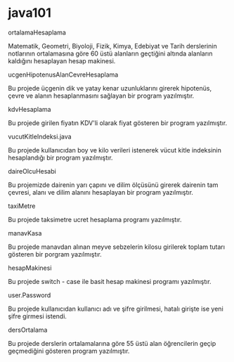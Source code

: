 # java101

ortalamaHesaplama

Matematik, Geometri, Biyoloji, Fizik, Kimya, Edebiyat ve Tarih derslerinin notlarının ortalamasına göre 60 üstü alanların geçtiğini altında alanların kaldığını hesaplayan hesap makinesi.


ucgenHipotenusAlanCevreHesaplama

Bu projede üçgenin dik ve yatay kenar uzunluklarını girerek hipotenüs, çevre ve alanın hesaplanmasını sağlayan bir program yazılmıştır.


kdvHesaplama

Bu projede girilen fiyatın KDV'li olarak fiyat gösteren bir program yazılmıştır.


vucutKitleIndeksi.java

Bu projede kullanıcıdan boy ve kilo verileri istenerek vücut kitle indeksinin hesaplandığı bir program yazılmıştır.


daireOlcuHesabi

Bu projemizde dairenin yarı çapını ve dilim ölçüsünü girerek dairenin tam çevresi, alanı ve dilim alanını hesaplayan bir program yazılmıştır.


taxiMetre

Bu projede taksimetre ucret hesaplama programı yazılmıştır.


manavKasa

Bu projede manavdan alınan meyve sebzelerin kilosu girilerek toplam tutarı gösteren bir porgram yazılmıştır.


hesapMakinesi

Bu projede switch - case ile basit hesap makinesi programı yazılmıştır.


user.Password

Bu projede kullanıcıdan kullanıcı adı ve şifre girilmesi, hatalı girişte ise yeni şifre girmesi istendi.


dersOrtalama

Bu projede derslerin ortalamalarına göre 55 üstü alan öğrencilerin geçip geçmediğini gösteren program yazılmıştır.

